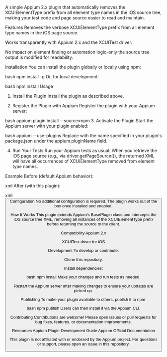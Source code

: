 A simple Appium 2.x plugin that automatically removes the XCUIElementType prefix from all element type names in the iOS source tree, making your test code and page source easier to read and maintain.

Features
Removes the verbose XCUIElementType prefix from all element type names in the iOS page source.

Works transparently with Appium 2.x and the XCUITest driver.

No impact on element finding or automation logic-only the source tree output is modified for readability.

Installation
You can install the plugin globally or locally using npm:

bash
npm install -g <your-plugin-package-name>
Or, for local development:

bash
npm install <your-plugin-package-name>
Usage
1. Install the Plugin
Install the plugin as described above.

2. Register the Plugin with Appium
Register the plugin with your Appium server:

bash
appium plugin install --source=npm <your-plugin-package-name>
3. Activate the Plugin
Start the Appium server with your plugin enabled:

bash
appium --use-plugins <your-plugin-name>
Replace <your-plugin-name> with the name specified in your plugin's package.json under the appium.pluginName field.

4. Run Your Tests
Run your Appium tests as usual. When you retrieve the iOS page source (e.g., via driver.getPageSource()), the returned XML will have all occurrences of XCUIElementType removed from element type names.

Example
Before (default Appium behavior):

xml
<XCUIElementTypeWindow>
  <XCUIElementTypeOther>
    <XCUIElementTypeButton name="Login"/>
  </XCUIElementTypeOther>
</XCUIElementTypeWindow>
After (with this plugin):

xml
<Window>
  <Other>
    <Button name="Login"/>
  </Other>
</Window>
Configuration
No additional configuration is required. The plugin works out of the box once installed and enabled.

How It Works
This plugin extends Appium's BasePlugin class and intercepts the iOS source tree XML, removing all instances of the XCUIElementType prefix before returning the source to the client.

Compatibility
Appium 2.x

XCUITest driver for iOS

Development
To develop or contribute:

Clone this repository.

Install dependencies:

bash
npm install
Make your changes and run tests as needed.

Restart the Appium server after making changes to ensure your updates are picked up.

Publishing
To make your plugin available to others, publish it to npm:

bash
npm publish
Users can then install it via the Appium CLI.

Contributing
Contributions are welcome! Please open issues or pull requests for bug fixes, features, or documentation improvements.

Resources
Appium Plugin Development Guide
Appium Official Documentation

This plugin is not affiliated with or endorsed by the Appium project. For questions or support, please open an issue in this repository.
